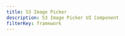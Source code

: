 ```yaml
---
title: S3 Image Picker
description: S3 Image Picker UI Component
filterKey: framework
---
```


<inline-fragment src="~/ui/storage/fragments/web/installation.md"></inline-fragment>

<inline-fragment framework="react" src="~/ui/storage/fragments/web/s3-image-picker.md"></inline-fragment>
<inline-fragment framework="angular" src="~/ui/storage/fragments/web/s3-image-picker.md"></inline-fragment>
<inline-fragment framework="vue" src="~/ui/storage/fragments/web/s3-image-picker.md"></inline-fragment>
<inline-fragment framework="ionic" src="~/ui/storage/fragments/web/s3-image-picker.md"></inline-fragment>